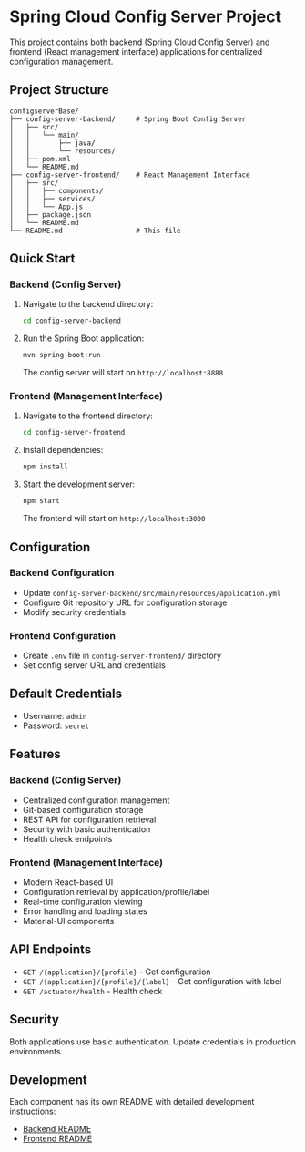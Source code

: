 # Spring Cloud Config Server Project

This project contains both backend (Spring Cloud Config Server) and frontend (React management interface) applications for centralized configuration management.

## Project Structure

```
configserverBase/
├── config-server-backend/     # Spring Boot Config Server
│   ├── src/
│   │   └── main/
│   │       ├── java/
│   │       └── resources/
│   ├── pom.xml
│   └── README.md
├── config-server-frontend/    # React Management Interface
│   ├── src/
│   │   ├── components/
│   │   ├── services/
│   │   └── App.js
│   ├── package.json
│   └── README.md
└── README.md                  # This file
```

## Quick Start

### Backend (Config Server)

1. Navigate to the backend directory:
   ```bash
   cd config-server-backend
   ```

2. Run the Spring Boot application:
   ```bash
   mvn spring-boot:run
   ```

   The config server will start on `http://localhost:8888`

### Frontend (Management Interface)

1. Navigate to the frontend directory:
   ```bash
   cd config-server-frontend
   ```

2. Install dependencies:
   ```bash
   npm install
   ```

3. Start the development server:
   ```bash
   npm start
   ```

   The frontend will start on `http://localhost:3000`

## Configuration

### Backend Configuration

- Update `config-server-backend/src/main/resources/application.yml`
- Configure Git repository URL for configuration storage
- Modify security credentials

### Frontend Configuration

- Create `.env` file in `config-server-frontend/` directory
- Set config server URL and credentials

## Default Credentials

- Username: `admin`
- Password: `secret`

## Features

### Backend (Config Server)
- Centralized configuration management
- Git-based configuration storage
- REST API for configuration retrieval
- Security with basic authentication
- Health check endpoints

### Frontend (Management Interface)
- Modern React-based UI
- Configuration retrieval by application/profile/label
- Real-time configuration viewing
- Error handling and loading states
- Material-UI components

## API Endpoints

- `GET /{application}/{profile}` - Get configuration
- `GET /{application}/{profile}/{label}` - Get configuration with label
- `GET /actuator/health` - Health check

## Security

Both applications use basic authentication. Update credentials in production environments.

## Development

Each component has its own README with detailed development instructions:
- [Backend README](config-server-backend/README.md)
- [Frontend README](config-server-frontend/README.md)
